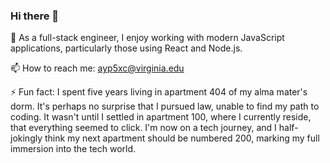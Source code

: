 ### Hi there 👋
🔭 As a full-stack engineer, I enjoy working with modern JavaScript applications, particularly those using React and Node.js.

📫 How to reach me: ayp5xc@virginia.edu

⚡ Fun fact: I spent five years living in apartment 404 of my alma mater's dorm. It's perhaps no surprise that I pursued law, unable to find my path to coding. It wasn't until I settled in apartment 100, where I currently reside, that everything seemed to click. I'm now on a tech journey, and I half-jokingly think my next apartment should be numbered 200, marking my full immersion into the tech world.
